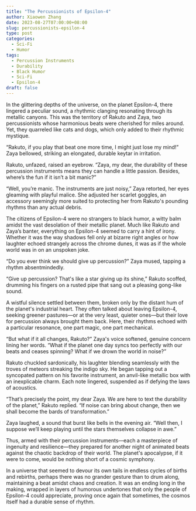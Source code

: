 ```yaml
---
title: "The Percussionists of Epsilon-4"
author: Xiaowen Zhang
date: 2023-08-27T07:00:00+08:00
slug: percussionists-epsilon-4
type: post
categories:
  - Sci-Fi
  - Humor
tags:
  - Percussion Instruments
  - Durability
  - Black Humor
  - Sci-Fi
  - Epsilon-4
draft: false
---
```


In the glittering depths of the universe, on the planet Epsilon-4, there lingered a peculiar sound, a rhythmic clanging resonating through its metallic canyons. This was the territory of Rakuto and Zaya, two percussionists whose harmonious beats were cherished for miles around. Yet, they quarreled like cats and dogs, which only added to their rhythmic mystique.

“Rakuto, if you play that beat one more time, I might just lose my mind!” Zaya bellowed, striking an elongated, durable keytar in irritation.

Rakuto, unfazed, raised an eyebrow. “Zaya, my dear, the durability of these percussion instruments means they can handle a little passion. Besides, where’s the fun if it isn’t a bit manic?”

“Well, you’re manic. The instruments are just noisy,” Zaya retorted, her eyes gleaming with playful malice. She adjusted her scarlet goggles, an accessory seemingly more suited to protecting her from Rakuto's pounding rhythms than any actual debris.

The citizens of Epsilon-4 were no strangers to black humor, a witty balm amidst the vast desolation of their metallic planet. Much like Rakuto and Zaya’s banter, everything on Epsilon-4 seemed to carry a hint of irony. Whether it was the way shadows fell only at bizarre right angles or how laughter echoed strangely across the chrome dunes, it was as if the whole world was in on an unspoken joke.

“Do you ever think we should give up percussion?” Zaya mused, tapping a rhythm absentmindedly.

“Give up percussion? That's like a star giving up its shine,” Rakuto scoffed, drumming his fingers on a rusted pipe that sang out a pleasing gong-like sound.

A wistful silence settled between them, broken only by the distant hum of the planet's industrial heart. They often talked about leaving Epsilon-4, seeking greener pastures—or at the very least, quieter ones—but their love for percussion always brought them back. Here, their rhythms echoed with a particular resonance, one part magic, one part mechanical.

“But what if it all changes, Rakuto?” Zaya's voice softened, genuine concern lining her words. “What if the planet one day syncs too perfectly with our beats and ceases spinning? What if we drown the world in noise?”

Rakuto chuckled sardonically, his laughter blending seamlessly with the troves of meteors streaking the indigo sky. He began tapping out a syncopated pattern on his favorite instrument, an anvil-like metallic box with an inexplicable charm. Each note lingered, suspended as if defying the laws of acoustics.

“That’s precisely the point, my dear Zaya. We are here to text the durability of the planet,” Rakuto replied. “If noise can bring about change, then we shall become the bards of transformation.”

Zaya laughed, a sound that burst like bells in the evening air. “Well then, I suppose we’ll keep playing until the stars themselves collapse in awe.”

Thus, armed with their percussion instruments—each a masterpiece of ingenuity and resilience—they prepared for another night of animated beats against the chaotic backdrop of their world. The planet's apocalypse, if it were to come, would be nothing short of a cosmic symphony.

In a universe that seemed to devour its own tails in endless cycles of births and rebirths, perhaps there was no grander gesture than to drum along, maintaining a beat amidst chaos and creation. It was an ending long in the making, wrapped in layers of humorous undertones that only the people of Epsilon-4 could appreciate, proving once again that sometimes, the cosmos itself had a durable sense of rhythm.